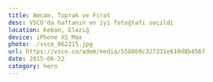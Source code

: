 ```yaml
---
title: Amcam, Toprak ve Fırat
desc: VSCO'da haftanın en iyi fotoğtafı seçildi
location: Keban, Elazığ
device: iPhone XS Max
photo: ./vsco_062215.jpg
url: https://vsco.co/adem/media/558869c327331e610d8b4567
date: 2015-06-22
category: hero
---
```

